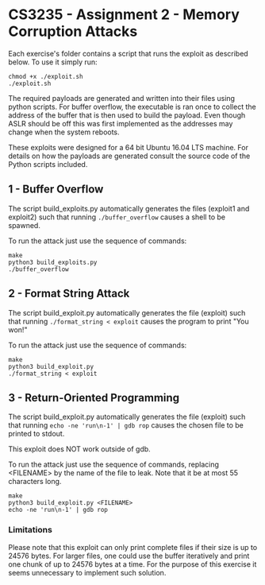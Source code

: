 # CS3235 - Assignment 2 - Memory Corruption Attacks

Each exercise's folder contains a script that runs the exploit as described 
below. To use it simply run:
```
chmod +x ./exploit.sh
./exploit.sh
```

The required payloads are generated and written into their files using python
scripts. For buffer overflow, the executable is ran once to collect the address
of the buffer that is then used to build the payload. Even though ASLR should be
off this was first implemented as the addresses may change when the system 
reboots.

These exploits were designed for a 64 bit Ubuntu 16.04 LTS machine. For details 
on how the payloads are generated consult the source code of the Python scripts
 included.

## 1 - Buffer Overflow 

The script build_exploits.py automatically generates the files (exploit1 and
exploit2) such that running `./buffer_overflow` causes a shell to be spawned.

To run the attack just use the sequence of commands:
```
make
python3 build_exploits.py
./buffer_overflow
```

## 2 - Format String Attack

The script build_exploit.py automatically generates the file (exploit) 
such that running `./format_string < exploit` causes the program to print 
"You won!"

To run the attack just use the sequence of commands:
```
make
python3 build_exploit.py
./format_string < exploit
```

## 3 - Return-Oriented Programming

The script build_exploit.py automatically generates the file (exploit) 
such that running `echo -ne 'run\n-1' | gdb rop` causes the chosen file to
be printed to stdout.

This exploit does NOT work outside of gdb.

To run the attack just use the sequence of commands, replacing \<FILENAME\> by the
name of the file to leak. Note that it be at most 55 characters long.
```
make
python3 build_exploit.py <FILENAME>
echo -ne 'run\n-1' | gdb rop
```

### Limitations

Please note that this exploit can only print complete files if their size is up 
to 24576 bytes. For larger files, one could use the buffer iteratively and
print one chunk of up to 24576 bytes at a time. For the purpose of this exercise
it seems unnecessary to implement such solution.

